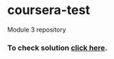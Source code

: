 # coursera-test
Module 3 repository
### To check solution [click here](https://aashishn19.github.io/coursera-test/module3-solution/).
